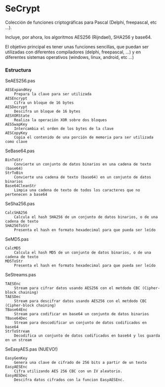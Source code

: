 # SeCrypt
Colección de funciones criptográficas para Pascal (Delphi, freepascal, etc ...).

Incluye, por ahora, los algoritmos AES256 (Rijndael), SHA256 y base64.

El objetivo principal es tener unas funciones sencillas, que puedan ser utilizadas con diferentes compiladores (delphi, freepascal, ...) y en diferentes sistemas operativos (windows, linux, android, etc ...)

### Estructura

SeAES256.pas

    AESExpandKey
        Prepara la clave para ser utilizada
    AESEncrypt
        Cifra un bloque de 16 bytes
    AESDecrypt
        Descifra un bloque de 16 bytes
    AESXORState
        Realiza la operación XOR sobre dos bloques
    AESSwapKey
        Intercambia el orden de los bytes de la clave
    AESCopyKey
        Copia el contenido de una porción de memoria para ser utilizada como clave

SeBase64.pas

    BinToStr
        Convierte un conjunto de datos binarios en una cadena de texto (base64)
    StrToBin
        Convierte una cadena de texto (base64) en un conjunto de datos binarios
    Base64CleanStr
        Limpia una cadena de texto de todos los caracteres que no pertenecen a base64

SeSha256.pas

    CalcSHA256
        Calcula el hash SHA256 de un conjunto de datos binarios, o de una cadena de texto
    SHA256ToStr
        Presenta el hash en formato hexadecimal para que pueda ser leído

SeMD5.pas

    CalcMD5
        Calcula el hash MD5 de un conjunto de datos binarios, o de una cadena de texto
    MD5ToStr
        Presenta el hash en formato hexadecimal para que pueda ser leído

SeStreams.pas

    TAESEnc
        Stream para cifrar datos usando AES256 con el metdodo CBC (Cipher-block chaining)
    TAESDec
        Stream para descifrar datos usando AES256 con el metdodo CBC (Cipher-block chaining)
    TBase64Enc
        Stream para codificar en base64 un conjunto de datos binarios
    TBase64Dec
        Stream para descodificar un conjunto de datos codificados en base64
    StrToStream
        Decodifica un conjunto de datos codificados en base64 y los guarda en un stream

SeEasyAES.pas (NUEVO!)

    EasyGenKey
        Genera una clave de cifrado de 256 bits a partir de un texto
    EasyAESEnc
        Cifra utilizando AES 256 CBC con un IV aleatorio.
    EasyAESDec
        Descifra datos cifrados con la funcion EasyAESEnc.
